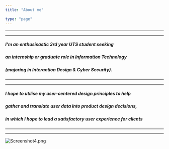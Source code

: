 ```yaml
---
title: "About me"

type: "page"
---
```





***
***
##### I'm an enthusisastic 3rd year UTS student seeking
##### an internship or graduate role in Information Technology
##### (majoring in Interaction Design & Cyber Security).
***
*****
##### I hope to utilise my user-centered design principles to help
##### gather and translate user data into product design decisions,
##### in which I hope to lead a satisfactory user experience for clients
***
***

![Screenshot4.png](/images/shibuya.jpg)

